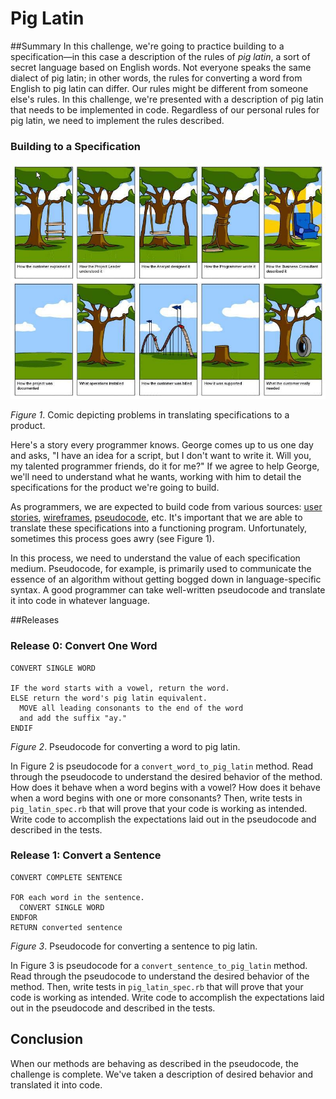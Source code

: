 # Pig Latin

##Summary
In this challenge, we're going to practice building to a specification—in this case a description of the rules of *pig latin*, a sort of secret language based on English words.  Not everyone speaks the same dialect of pig latin; in other words, the rules for converting a word from English to pig latin can differ.  Our rules might be different from someone else's rules.  In this challenge, we're presented with a description of pig latin that needs to be implemented in code.  Regardless of our personal rules for pig latin, we need to implement the rules described.


### Building to a Specification
<img src="readme-assets/tree_comic.jpg" width="600">

*Figure 1*.  Comic depicting problems in translating specifications to a product.

Here's a story every programmer knows. George comes up to us one day and asks, "I have an idea for a script, but I don't want to write it. Will you, my talented programmer friends, do it for me?"  If we agree to help George, we'll need to understand what he wants, working with him to detail the specifications for the product we're going to build.

As programmers, we are expected to build code from various sources: [user stories](http://en.wikipedia.org/wiki/User_story), [wireframes](http://en.wikipedia.org/wiki/Website_wireframe), [pseudocode](http://en.wikipedia.org/wiki/Pseudocode), etc. It's important that we are able to translate these specifications into a functioning program.  Unfortunately, sometimes this process goes awry (see Figure 1).

In this process, we need to understand the value of each specification medium. Pseudocode, for example, is primarily used to communicate the essence of an algorithm without getting bogged down in language-specific syntax. A good programmer can take well-written pseudocode and translate it into code in whatever language.


##Releases

### Release 0: Convert One Word

```text
CONVERT SINGLE WORD

IF the word starts with a vowel, return the word.
ELSE return the word's pig latin equivalent.
  MOVE all leading consonants to the end of the word
  and add the suffix "ay."
ENDIF
```
*Figure 2*.  Pseudocode for converting a word to pig latin.


In Figure 2 is pseudocode for a `convert_word_to_pig_latin` method.  Read through the pseudocode to understand the desired behavior of the method.  How does it behave when a word begins with a vowel?  How does it behave when a word begins with one or more consonants?  Then, write tests in `pig_latin_spec.rb` that will prove that your code is working as intended.  Write code to accomplish the expectations laid out in the pseudocode and described in the tests.


### Release 1: Convert a Sentence

```text
CONVERT COMPLETE SENTENCE

FOR each word in the sentence.
  CONVERT SINGLE WORD
ENDFOR
RETURN converted sentence
```
*Figure 3*.  Pseudocode for converting a sentence to pig latin.


In Figure 3 is pseudocode for a `convert_sentence_to_pig_latin` method.  Read through the pseudocode to understand the desired behavior of the method.  Then, write tests in `pig_latin_spec.rb` that will prove that your code is working as intended.  Write code to accomplish the expectations laid out in the pseudocode and described in the tests.


## Conclusion
When our methods are behaving as described in the pseudocode, the challenge is complete.  We've taken a description of desired behavior and translated it into code.
